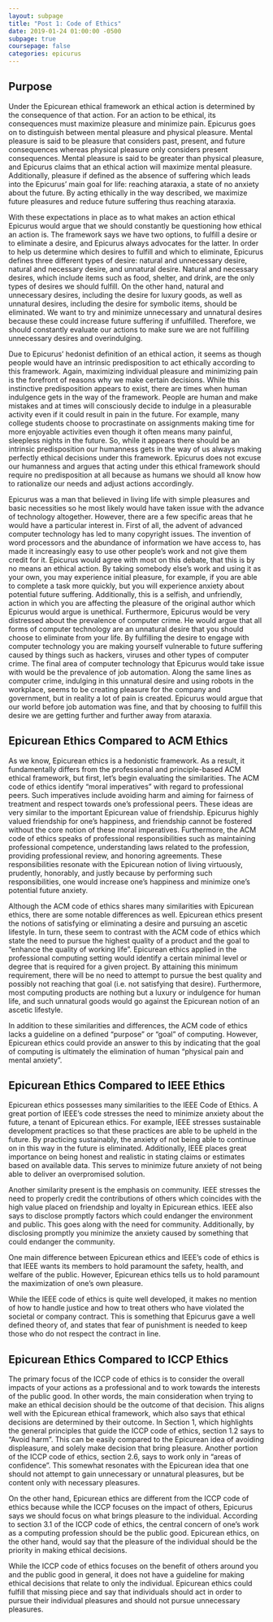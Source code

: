 ```yaml
---
layout: subpage
title: "Post 1: Code of Ethics"
date: 2019-01-24 01:00:00 -0500
subpage: true
coursepage: false
categories: epicurus
---
```


## Purpose

Under the Epicurean ethical framework an ethical action is determined by the consequence of that action. For an action to be ethical, its consequences must maximize pleasure and minimize pain. Epicurus goes on to distinguish between mental pleasure and physical pleasure. Mental pleasure is said to be pleasure that considers past, present, and future consequences whereas physical pleasure only considers present consequences. Mental pleasure is said to be greater than physical pleasure, and Epicurus claims that an ethical action will maximize mental pleasure. Additionally, pleasure if defined as the absence of suffering which leads into the Epicurus’ main goal for life: reaching ataraxia, a state of no anxiety about the future. By acting ethically in the way described, we maximize future pleasures and reduce future suffering thus reaching ataraxia. 

With these expectations in place as to what makes an action ethical Epicurus would argue that we should constantly be questioning how ethical an action is. The framework says we have two options, to fulfill a desire or to eliminate a desire, and Epicurus always advocates for the latter. In order to help us determine which desires to fulfill and which to eliminate, Epicurus defines three different types of desire: natural and unnecessary desire, natural and necessary desire, and unnatural desire. Natural and necessary desires, which include items such as food, shelter, and drink, are the only types of desires we should fulfill. On the other hand, natural and unnecessary desires, including the desire for luxury goods, as well as unnatural desires, including the desire for symbolic items, should be eliminated. We want to try and minimize unnecessary and unnatural desires because these could increase future suffering if unfulfilled. Therefore, we should constantly evaluate our actions to make sure we are not fulfilling unnecessary desires and overindulging. 

Due to Epicurus’ hedonist definition of an ethical action, it seems as though people would have an intrinsic predisposition to act ethically according to this framework. Again, maximizing individual pleasure and minimizing pain is the forefront of reasons why we make certain decisions. While this instinctive predisposition appears to exist, there are times when human indulgence gets in the way of the framework. People are human and make mistakes and at times will consciously decide to indulge in a pleasurable activity even if it could result in pain in the future. For example, many college students choose to procrastinate on assignments making time for more enjoyable activities even though it often means many painful, sleepless nights in the future. So, while it appears there should be an intrinsic predisposition our humanness gets in the way of us always making perfectly ethical decisions under this framework. Epicurus does not excuse our humanness and argues that acting under this ethical framework should require no predisposition at all because as humans we should all know how to rationalize our needs and adjust actions accordingly.

Epicurus was a man that believed in living life with simple pleasures and basic necessities so he most likely would have taken issue with the advance of technology altogether. However, there are a few specific areas that he would have a particular interest in. First of all, the advent of advanced computer technology has led to many copyright issues. The invention of word processors and the abundance of information we have access to, has made it increasingly easy to use other people’s work and not give them credit for it. Epicurus would agree with most on this debate, that this is by no means an ethical action. By taking somebody else’s work and using it as your own, you may experience initial pleasure, for example, if you are able to complete a task more quickly, but you will experience anxiety about potential future suffering. Additionally, this is a selfish, and unfriendly, action in which you are affecting the pleasure of the original author which Epicurus would argue is unethical. Furthermore, Epicurus would be very distressed about the prevalence of computer crime. He would argue that all forms of computer technology are an unnatural desire that you should choose to eliminate from your life. By fulfilling the desire to engage with computer technology you are making yourself vulnerable to future suffering caused by things such as hackers, viruses and other types of computer crime. The final area of computer technology that Epicurus would take issue with would be the prevalence of job automation. Along the same lines as computer crime, indulging in this unnatural desire and using robots in the workplace, seems to be creating pleasure for the company and government, but in reality a lot of pain is created. Epicurus would argue that our world before job automation was fine, and that by choosing to fulfill this desire we are getting further and further away from ataraxia.

## Epicurean Ethics Compared to ACM Ethics

As we know, Epicurean ethics is a hedonistic framework. As a result, it fundamentally differs from the professional and principle-based ACM ethical framework, but first, let’s begin evaluating the similarities. The ACM code of ethics identify “moral imperatives” with regard to professional peers. Such imperatives include avoiding harm and aiming for fairness of treatment and respect towards one’s professional peers. These ideas are very similar to the important Epicurean value of friendship. Epicurus highly valued friendship for one’s happiness, and friendship cannot be fostered without the core notion of these moral imperatives. Furthermore, the ACM code of ethics speaks of professional responsibilities such as maintaining professional competence, understanding laws related to the profession, providing professional review, and honoring agreements. These responsibilities resonate with the Epicurean notion of living virtuously, prudently, honorably, and justly because by performing such responsibilities, one would increase one’s happiness and minimize one’s potential future anxiety.

Although the ACM code of ethics shares many similarities with Epicurean ethics, there are some notable differences as well. Epicurean ethics present the notions of satisfying or eliminating a desire and pursuing an ascetic lifestyle. In turn, these seem to contrast with the ACM code of ethics which state the need to pursue the highest quality of a product and the goal to “enhance the quality of working life”. Epicurean ethics applied in the professional computing setting would identify a certain minimal level or degree that is required for a given project. By attaining this minimum requirement, there will be no need to attempt to pursue the best quality and possibly not reaching that goal (i.e. not satisfying that desire). Furthermore, most computing products are nothing but a luxury or indulgence for human life, and such unnatural goods would go against the Epicurean notion of an ascetic lifestyle.

In addition to these similarities and differences, the ACM code of ethics lacks a guideline on a defined “purpose” or “goal” of computing. However, Epicurean ethics could provide an answer to this by indicating that the goal of computing is ultimately the elimination of human “physical pain and mental anxiety”.

## Epicurean Ethics Compared to IEEE Ethics

Epicurean ethics possesses many similarities to the IEEE Code of Ethics. A great portion of IEEE’s code stresses the need to minimize anxiety about the future, a tenant of Epicurean ethics. For example, IEEE stresses sustainable development practices so that these practices are able to be upheld in the future. By practicing sustainably, the anxiety of not being able to continue on in this way in the future is eliminated. Additionally, IEEE places great importance on being honest and realistic in stating claims or estimates based on available data. This serves to minimize future anxiety of not being able to deliver an overpromised solution.

Another similarity present is the emphasis on community. IEEE stresses the need to properly credit the contributions of others which coincides with the high value placed on friendship and loyalty in Epicurean ethics. IEEE also says to disclose promptly factors which could endanger the environment and public. This goes along with the need for community. Additionally, by disclosing promptly you minimize the anxiety caused by something that could endanger the community.

One main difference between Epicurean ethics and IEEE’s code of ethics is that IEEE wants its members to hold paramount the safety, health, and welfare of the public. However, Epicurean ethics tells us to hold paramount the maximization of one’s own pleasure.

While the IEEE code of ethics is quite well developed, it makes no mention of how to handle justice and how to treat others who have violated the societal or company contract. This is something that Epicurus gave a well defined theory of, and states that fear of punishment is needed to keep those who do not respect the contract in line.

## Epicurean Ethics Compared to ICCP Ethics

The primary focus of the ICCP code of ethics is to consider the overall impacts of your actions as a professional and to work towards the interests of the public good. In other words, the main consideration when trying to make an ethical decision should be the outcome of that decision. This aligns well with the Epicurean ethical framework, which also says that ethical decisions are determined by their outcome. In Section 1, which highlights the general principles that guide the ICCP code of ethics, section 1.2 says to “Avoid harm”. This can be easily compared to the Epicurean idea of avoiding displeasure, and solely make decision that bring pleasure. Another portion of the ICCP code of ethics, section 2.6, says to work only in “areas of confidence”. This somewhat resonates with the Epicurean idea that one should not attempt to gain unnecessary or unnatural pleasures, but be content only with necessary pleasures.

On the other hand, Epicurean ethics are different from the ICCP code of ethics because while the ICCP focuses on the impact of others, Epicurus says we should focus on what brings pleasure to the individual. According to section 3.1 of the ICCP code of ethics, the central concern of one’s work as a computing profession should be the public good. Epicurean ethics, on the other hand, would say that the pleasure of the individual should be the priority in making ethical decisions.

While the ICCP code of ethics focuses on the benefit of others around you and the public good in general, it does not have a guideline for making ethical decisions that relate to only the individual. Epicurean ethics could fulfill that missing piece and say that individuals should act in order to pursue their individual pleasures and should not pursue unnecessary pleasures.

